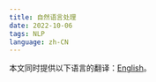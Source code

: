 ```yaml
---
title: 自然语言处理
date: 2022-10-06
tags: NLP
language: zh-CN
---
```

<article class="message message-immersive is-primary">
<div class="message-body">
<i class="fas fa-globe-americas mr-2"></i>本文同时提供以下语言的翻译：<a href="{% post_path en/NLP01 %}">English</a>。
</div>
</article>